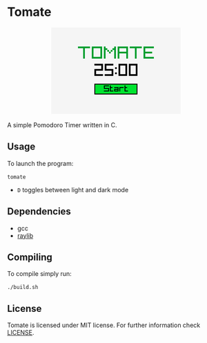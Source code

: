 # Tomate

<p align=center>
  <img src="./resources/tomate.png">
</p>

A simple Pomodoro Timer written in C.

## Usage

To launch the program:
```script
tomate
```

- `D` toggles between light and dark mode

## Dependencies

- gcc
- [raylib](https://github.com/raysan5/raylib)

## Compiling

To compile simply run:

```script
./build.sh
```

## License

Tomate is licensed under MIT license. For further information check [LICENSE](LICENSE).
